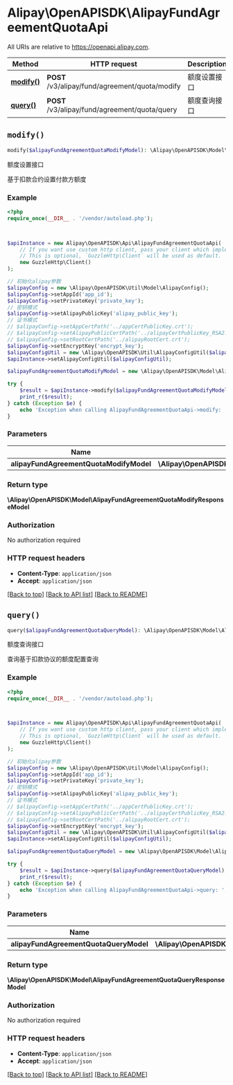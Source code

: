 # Alipay\OpenAPISDK\AlipayFundAgreementQuotaApi

All URIs are relative to https://openapi.alipay.com.

Method | HTTP request | Description
------------- | ------------- | -------------
[**modify()**](AlipayFundAgreementQuotaApi.md#modify) | **POST** /v3/alipay/fund/agreement/quota/modify | 额度设置接口
[**query()**](AlipayFundAgreementQuotaApi.md#query) | **POST** /v3/alipay/fund/agreement/quota/query | 额度查询接口


## `modify()`

```php
modify($alipayFundAgreementQuotaModifyModel): \Alipay\OpenAPISDK\Model\AlipayFundAgreementQuotaModifyResponseModel
```

额度设置接口

基于扣款合约设置付款方额度

### Example

```php
<?php
require_once(__DIR__ . '/vendor/autoload.php');



$apiInstance = new Alipay\OpenAPISDK\Api\AlipayFundAgreementQuotaApi(
    // If you want use custom http client, pass your client which implements `GuzzleHttp\ClientInterface`.
    // This is optional, `GuzzleHttp\Client` will be used as default.
    new GuzzleHttp\Client()
);

// 初始化alipay参数
$alipayConfig = new \Alipay\OpenAPISDK\Util\Model\AlipayConfig();
$alipayConfig->setAppId('app_id');
$alipayConfig->setPrivateKey('private_key');
// 密钥模式
$alipayConfig->setAlipayPublicKey('alipay_public_key');
// 证书模式
// $alipayConfig->setAppCertPath('../appCertPublicKey.crt');
// $alipayConfig->setAlipayPublicCertPath('../alipayCertPublicKey_RSA2.crt');
// $alipayConfig->setRootCertPath('../alipayRootCert.crt');
$alipayConfig->setEncryptKey('encrypt_key');
$alipayConfigUtil = new \Alipay\OpenAPISDK\Util\AlipayConfigUtil($alipayConfig);
$apiInstance->setAlipayConfigUtil($alipayConfigUtil);

$alipayFundAgreementQuotaModifyModel = new \Alipay\OpenAPISDK\Model\AlipayFundAgreementQuotaModifyModel(); // \Alipay\OpenAPISDK\Model\AlipayFundAgreementQuotaModifyModel

try {
    $result = $apiInstance->modify($alipayFundAgreementQuotaModifyModel);
    print_r($result);
} catch (Exception $e) {
    echo 'Exception when calling AlipayFundAgreementQuotaApi->modify: ', $e->getMessage(), PHP_EOL;
}
```

### Parameters

Name | Type | Description  | Notes
------------- | ------------- | ------------- | -------------
 **alipayFundAgreementQuotaModifyModel** | **\Alipay\OpenAPISDK\Model\AlipayFundAgreementQuotaModifyModel**|  | [optional]

### Return type

**\Alipay\OpenAPISDK\Model\AlipayFundAgreementQuotaModifyResponseModel**

### Authorization

No authorization required

### HTTP request headers

- **Content-Type**: `application/json`
- **Accept**: `application/json`

[[Back to top]](#) [[Back to API list]](../../README.md#api-endpoints)
[[Back to README]](../../README.md)

## `query()`

```php
query($alipayFundAgreementQuotaQueryModel): \Alipay\OpenAPISDK\Model\AlipayFundAgreementQuotaQueryResponseModel
```

额度查询接口

查询基于扣款协议的额度配置查询

### Example

```php
<?php
require_once(__DIR__ . '/vendor/autoload.php');



$apiInstance = new Alipay\OpenAPISDK\Api\AlipayFundAgreementQuotaApi(
    // If you want use custom http client, pass your client which implements `GuzzleHttp\ClientInterface`.
    // This is optional, `GuzzleHttp\Client` will be used as default.
    new GuzzleHttp\Client()
);

// 初始化alipay参数
$alipayConfig = new \Alipay\OpenAPISDK\Util\Model\AlipayConfig();
$alipayConfig->setAppId('app_id');
$alipayConfig->setPrivateKey('private_key');
// 密钥模式
$alipayConfig->setAlipayPublicKey('alipay_public_key');
// 证书模式
// $alipayConfig->setAppCertPath('../appCertPublicKey.crt');
// $alipayConfig->setAlipayPublicCertPath('../alipayCertPublicKey_RSA2.crt');
// $alipayConfig->setRootCertPath('../alipayRootCert.crt');
$alipayConfig->setEncryptKey('encrypt_key');
$alipayConfigUtil = new \Alipay\OpenAPISDK\Util\AlipayConfigUtil($alipayConfig);
$apiInstance->setAlipayConfigUtil($alipayConfigUtil);

$alipayFundAgreementQuotaQueryModel = new \Alipay\OpenAPISDK\Model\AlipayFundAgreementQuotaQueryModel(); // \Alipay\OpenAPISDK\Model\AlipayFundAgreementQuotaQueryModel

try {
    $result = $apiInstance->query($alipayFundAgreementQuotaQueryModel);
    print_r($result);
} catch (Exception $e) {
    echo 'Exception when calling AlipayFundAgreementQuotaApi->query: ', $e->getMessage(), PHP_EOL;
}
```

### Parameters

Name | Type | Description  | Notes
------------- | ------------- | ------------- | -------------
 **alipayFundAgreementQuotaQueryModel** | **\Alipay\OpenAPISDK\Model\AlipayFundAgreementQuotaQueryModel**|  | [optional]

### Return type

**\Alipay\OpenAPISDK\Model\AlipayFundAgreementQuotaQueryResponseModel**

### Authorization

No authorization required

### HTTP request headers

- **Content-Type**: `application/json`
- **Accept**: `application/json`

[[Back to top]](#) [[Back to API list]](../../README.md#api-endpoints)
[[Back to README]](../../README.md)
